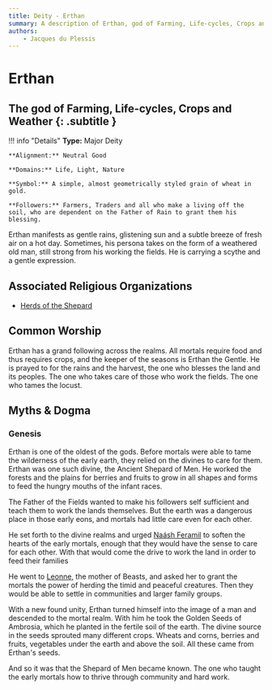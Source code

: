 ```yaml
---
title: Deity - Erthan
summary: A description of Erthan, god of Farming, Life-cycles, Crops and Weather.
authors:
    - Jacques du Plessis
---
```

# Erthan
## The god of Farming, Life-cycles, Crops and Weather {: .subtitle }

!!! info "Details"
    **Type:** Major Deity

    **Alignment:** Neutral Good

    **Domains:** Life, Light, Nature

    **Symbol:** A simple, almost geometrically styled grain of wheat in gold.

    **Followers:** Farmers, Traders and all who make a living off the soil, who are dependent on the Father of Rain to grant them his blessing.

Erthan manifests as gentle rains, glistening sun and a subtle breeze of fresh air on a hot day.  Sometimes, his persona takes on the form of a weathered old man, still strong from his working the fields.  He is carrying a scythe and a gentle expression.

## Associated Religious Organizations
* [Herds of the Shepard](../../organizations/herds_of_the_shepherd)

## Common Worship
Erthan has a grand following across the realms. All mortals require food and thus requires crops, and the keeper of the seasons is Erthan the Gentle. He is prayed to for the rains and the harvest, the one who blesses the land and its peoples. The one who takes care of those who work the fields. The one who tames the locust.

## Myths & Dogma
### Genesis
Erthan is one of the oldest of the gods. Before mortals were able to tame the wilderness of the early earth, they relied on the divines to care for them. Erthan was one such divine, the Ancient Shepard of Men. He worked the forests and the plains for berries and fruits to grow in all shapes and forms to feed the hungry mouths of the infant races.

The Father of the Fields wanted to make his followers self sufficient and teach them to work the lands themselves. But the earth was a dangerous place in those early eons, and mortals had little care even for each other.

He set forth to the divine realms and urged [Naásh Feramil](../naash_feramil) to soften the hearts of the early mortals, enough that they would have the sense to care for each other. With that would come the drive to work the land in order to feed their families

He went to [Leonne](../leonne), the mother of Beasts, and asked her to grant the mortals the power of herding the timid and peaceful creatures. Then they would be able to settle in communities and larger family groups.

With a new found unity, Erthan turned himself into the image of a man and descended to the mortal realm. With him he took the Golden Seeds of Ambrosia, which he planted in the fertile soil of the earth.  The divine source in the seeds sprouted many different crops. Wheats and corns, berries and fruits, vegetables under the earth and above the soil. All these came from Erthan's seeds.

And so it was that the Shepard of Men became known. The one who taught the early mortals how to thrive through community and hard work.